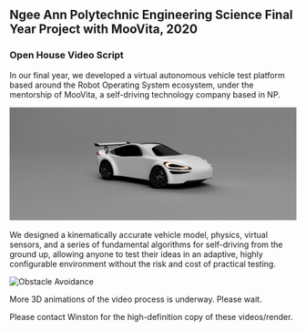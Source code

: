 ## Ngee Ann Polytechnic Engineering Science Final Year Project with MooVita, 2020
### Open House Video Script

In our final year, we developed a virtual autonomous vehicle test platform based around the Robot Operating System ecosystem, under the mentorship of MooVita, a self-driving technology company based in NP.

![ngeeann_av](https://github.com/reuben-thomas/fyp-moovita/blob/master/screenshots/ngeeann_av_ultrawide.png?raw=true)

We designed a kinematically accurate vehicle model, physics, virtual sensors, and a series of fundamental algorithms for self-driving from the ground up, allowing anyone to test their ideas in an adaptive, highly configurable environment without the risk and cost of practical testing.

![Obstacle Avoidance](https://github.com/reuben-thomas/fyp-moovita/blob/master/screenshots/obstacle_avoidance.gif?raw=true)

More 3D animations of the video process is underway. Please wait.

Please contact Winston for the high-definition copy of these videos/render.

